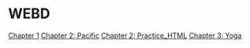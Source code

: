# WEBD

[Chapter 1](file:///Users/jordi.j.mejiacruz/Desktop/School/WEBD152/chapter1/index.html)
[Chapter 2: Pacific](file:///Users/jordi.j.mejiacruz/Desktop/School/WEBD152/chapter2/pacific/index.html)
[Chapter 2: Practice_HTML](file:///Users/jordi.j.mejiacruz/Desktop/School/WEBD152/chapter2/practice_html/index.html)
[Chapter 3: Yoga](file:///Users/jordi.j.mejiacruz/Desktop/School/WEBD152/chapter3/yoga/index.html)
